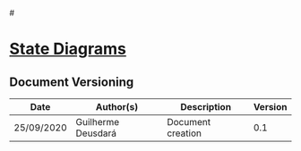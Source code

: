 #<span id="dc"></span>
# **<a href="#dc">State Diagrams</a>**

## Document Versioning

| Date | Author(s) | Description | Version |
|------|-------|-----------|--------|
| 25/09/2020 | Guilherme Deusdará | Document creation | 0.1 |
